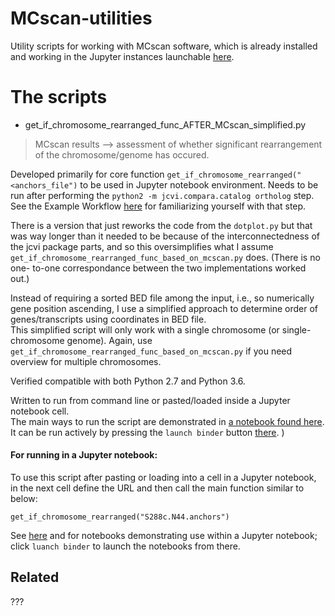 # MCscan-utilities

Utility scripts for working with MCscan software, which is already installed and working in the Jupyter instances launchable [here](https://github.com/fomightez/mcscan-binder).

# The scripts

* get_if_chromosome_rearranged_func_AFTER_MCscan_simplified.py
> MCscan results --> assessment of whether significant rearrangement of the chromosome/genome has occured.

Developed primarily for core function `get_if_chromosome_rearranged("<anchors_file")` to be used in Jupyter notebook environment. 
Needs to be run after performing the `python2 -m jcvi.compara.catalog ortholog` step. See the Example Workflow [here](https://github.com/fomightez/mcscan-binder) for familiarizing yourself with that step.

There is a version that just reworks the code from the `dotplot.py` but that
was way longer than it needed to be because of the interconnectedness of the 
jcvi package parts, and so this oversimplifies what I assume
`get_if_chromosome_rearranged_func_based_on_mcscan.py` does. (There is no one-
to-one correspondance between the two implementations worked out.)

Instead of requiring a sorted BED file among the input, i.e., so numerically 
gene position ascending, I use a simplified approach 
to determine order of genes/transcripts using coordinates in BED file.  
This simplified script will only work 
with a single chromosome (or single-chromosome genome). Again, use 
`get_if_chromosome_rearranged_func_based_on_mcscan.py` if you need overview
for multiple chromosomes.

Verified compatible with both Python 2.7 and Python 3.6.

Written to run from command line or pasted/loaded inside a Jupyter notebook cell.  
The main ways to run the script are demonstrated in [a notebook found here](https://github.com/fomightez/????). It can be run actively by pressing the `launch binder` button [there](https://github.com/fomightez/????). )



#### For running in a Jupyter notebook:

To use this script after pasting or loading into a cell in a Jupyter notebook, in the next cell define the URL and then call the main function similar to below:
```
get_if_chromosome_rearranged("S288c.N44.anchors") 
```
See [here](https://git.io/vh8M7) and for notebooks demonstrating use within a Jupyter notebook; click `luanch binder` to launch the notebooks from there.


Related
-------

???
